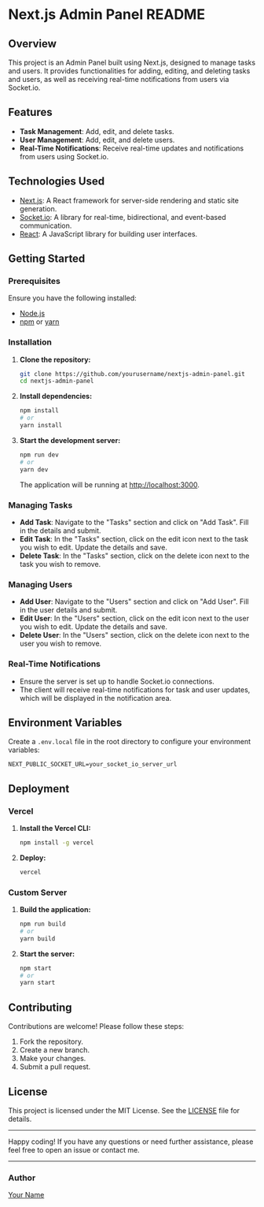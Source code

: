 # Next.js Admin Panel README

## Overview

This project is an Admin Panel built using Next.js, designed to manage tasks and users. It provides functionalities for adding, editing, and deleting tasks and users, as well as receiving real-time notifications from users via Socket.io.

## Features

- **Task Management**: Add, edit, and delete tasks.
- **User Management**: Add, edit, and delete users.
- **Real-Time Notifications**: Receive real-time updates and notifications from users using Socket.io.

## Technologies Used

- [Next.js](https://nextjs.org/): A React framework for server-side rendering and static site generation.
- [Socket.io](https://socket.io/): A library for real-time, bidirectional, and event-based communication.
- [React](https://reactjs.org/): A JavaScript library for building user interfaces.

## Getting Started

### Prerequisites

Ensure you have the following installed:

- [Node.js](https://nodejs.org/en/)
- [npm](https://www.npmjs.com/) or [yarn](https://yarnpkg.com/)

### Installation

1. **Clone the repository:**

   ```bash
   git clone https://github.com/yourusername/nextjs-admin-panel.git
   cd nextjs-admin-panel
   ```

2. **Install dependencies:**

   ```bash
   npm install
   # or
   yarn install
   ```

3. **Start the development server:**

   ```bash
   npm run dev
   # or
   yarn dev
   ```

   The application will be running at [http://localhost:3000](http://localhost:3000).

### Managing Tasks

- **Add Task**: Navigate to the "Tasks" section and click on "Add Task". Fill in the details and submit.
- **Edit Task**: In the "Tasks" section, click on the edit icon next to the task you wish to edit. Update the details and save.
- **Delete Task**: In the "Tasks" section, click on the delete icon next to the task you wish to remove.

### Managing Users

- **Add User**: Navigate to the "Users" section and click on "Add User". Fill in the user details and submit.
- **Edit User**: In the "Users" section, click on the edit icon next to the user you wish to edit. Update the details and save.
- **Delete User**: In the "Users" section, click on the delete icon next to the user you wish to remove.

### Real-Time Notifications

- Ensure the server is set up to handle Socket.io connections.
- The client will receive real-time notifications for task and user updates, which will be displayed in the notification area.

## Environment Variables

Create a `.env.local` file in the root directory to configure your environment variables:

```plaintext
NEXT_PUBLIC_SOCKET_URL=your_socket_io_server_url
```

## Deployment

### Vercel

1. **Install the Vercel CLI:**

   ```bash
   npm install -g vercel
   ```

2. **Deploy:**

   ```bash
   vercel
   ```

### Custom Server

1. **Build the application:**

   ```bash
   npm run build
   # or
   yarn build
   ```

2. **Start the server:**

   ```bash
   npm start
   # or
   yarn start
   ```

## Contributing

Contributions are welcome! Please follow these steps:

1. Fork the repository.
2. Create a new branch.
3. Make your changes.
4. Submit a pull request.

## License

This project is licensed under the MIT License. See the [LICENSE](LICENSE) file for details.

---

Happy coding! If you have any questions or need further assistance, please feel free to open an issue or contact me.

---

### Author

[Your Name](https://github.com/yourusername)